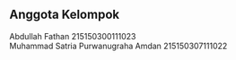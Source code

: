 ## Anggota Kelompok

Abdullah Fathan 215150300111023 <br/>
Muhammad Satria Purwanugraha Amdan 215150307111022
